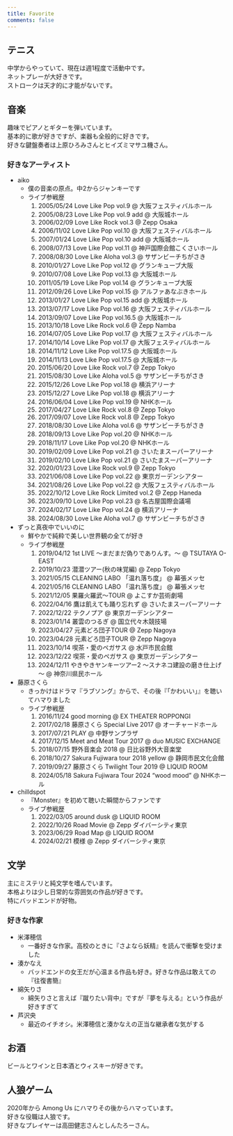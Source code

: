 ```yaml
---
title: Favorite
comments: false
---
```


## テニス

中学からやっていて、現在は週1程度で活動中です。  
ネットプレーが大好きです。  
ストロークは天才的に才能がないです。

## 音楽

趣味でピアノとギターを弾いています。  
基本的に歌が好きですが、楽器も全般的に好きです。  
好きな鍵盤奏者は上原ひろみさんとヒイズミマサユ機さん。

### 好きなアーティスト

* aiko
  * 僕の音楽の原点。中2からジャンキーです
  * ライブ参戦歴
    1. 2005/05/24 Love Like Pop vol.9 @ 大阪フェスティバルホール
    2. 2005/08/23 Love Like Pop vol.9 add @ 大阪城ホール
    3. 2006/02/09 Love Like Rock vol.3 @ Zepp Osaka
    4. 2006/11/02 Love Like Pop vol.10 @ 大阪フェスティバルホール
    5. 2007/01/24 Love Like Pop vol.10 add @ 大阪城ホール
    6. 2008/07/13 Love Like Pop vol.11 @ 神戸国際会館こくさいホール
    7. 2008/08/30 Love Like Aloha vol.3 @ サザンビーチちがさき
    8. 2010/01/27 Love Like Pop vol.12 @ グランキューブ大阪
    9. 2010/07/08 Love Like Pop vol.13 @ 大阪城ホール
    10. 2011/05/19 Love Like Pop vol.14 @ グランキューブ大阪
    11. 2012/09/26 Love Like Pop vol.15 @ アルファあなぶきホール
    12. 2013/01/27 Love Like Pop vol.15 add @ 大阪城ホール
    13. 2013/07/17 Love Like Pop vol.16 @ 大阪フェスティバルホール
    14. 2013/09/07 Love Like Pop vol.16.5 @ 大阪城ホール
    15. 2013/10/18 Love Like Rock vol.6 @ Zepp Namba
    16. 2014/07/05 Love Like Pop vol.17 @ 大阪フェスティバルホール
    17. 2014/10/14 Love Like Pop vol.17 @ 大阪フェスティバルホール
    18. 2014/11/12 Love Like Pop vol.17.5 @ 大阪城ホール
    19. 2014/11/13 Love Like Pop vol.17.5 @ 大阪城ホール
    20. 2015/06/20 Love Like Rock vol.7 @ Zepp Tokyo
    21. 2015/08/30 Love Like Aloha vol.5 @ サザンビーチちがさき
    22. 2015/12/26 Love Like Pop vol.18 @ 横浜アリーナ
    23. 2015/12/27 Love Like Pop vol.18 @ 横浜アリーナ
    24. 2016/06/04 Love Like Pop vol.19 @ NHKホール
    25. 2017/04/27 Love Like Rock vol.8 @ Zepp Tokyo
    26. 2017/09/07 Love Like Rock vol.8 @ Zepp Tokyo
    27. 2018/08/30 Love Like Aloha vol.6 @ サザンビーチちがさき
    28. 2018/09/13 Love Like Pop vol.20 @ NHKホール
    29. 2018/11/17 Love Like Pop vol.20 @ NHKホール
    30. 2019/02/09 Love Like Pop vol.21 @ さいたまスーパーアリーナ
    31. 2019/02/10 Love Like Pop vol.21 @ さいたまスーパーアリーナ
    32. 2020/01/23 Love Like Rock vol.9 @ Zepp Tokyo
    33. 2021/06/08 Love Like Pop vol.22 @ 東京ガーデンシアター
    34. 2021/08/26 Love Like Pop vol.22 @ 大阪フェスティバルホール
    35. 2022/10/12 Love Like Rock Limited vol.2 @ Zepp Haneda
    36. 2023/09/10 Love Like Pop vol.23 @ 名古屋国際会議場
    37. 2024/02/17 Love Like Pop vol.24 @ 横浜アリーナ
    38. 2024/08/30 Love Like Aloha vol.7 @ サザンビーチちがさき
* ずっと真夜中でいいのに
  * 鮮やかで純粋で美しい世界観の全てが好き
  * ライブ参戦歴
    1. 2019/04/12 1st LIVE 〜まだまだ偽りでありんす。〜 @ TSUTAYA O-EAST
    2. 2019/10/23 潜潜ツアー(秋の味覚編) @ Zepp Tokyo
    3. 2021/05/15 CLEANING LABO 「温れ落ち度」 @ 幕張メッセ
    4. 2021/05/16 CLEANING LABO 「温れ落ち度」 @ 幕張メッセ
    5. 2021/12/05 果羅火羅武〜TOUR @ よこすか芸術劇場
    6. 2022/04/16 鷹は飢えても踊り忘れず @ さいたまスーパーアリーナ
    7. 2022/12/22 テクノプア @ 東京ガーデンシアター
    8. 2023/01/14 叢雲のつるぎ @ 国立代々木競技場
    9. 2023/04/27 元素どろ団子TOUR @ Zepp Nagoya
    10. 2023/04/28 元素どろ団子TOUR @ Zepp Nagoya
    11. 2023/10/14 喫茶・愛のペガサス @ 水戸市民会館
    12. 2023/12/22 喫茶・愛のペガサス @ 東京ガーデンシアター
    13. 2024/12/11 やきやきヤンキーツアー2 ～スナネコ建設の磨き仕上げ～ @ 神奈川県民ホール
* 藤原さくら
  * きっかけはドラマ『ラブソング』からで、その後『「かわいい」』を聴いてハマりました
  * ライブ参戦歴
    1. 2016/11/24 good morning @ EX THEATER ROPPONGI
    2. 2017/02/18 藤原さくら Special Live 2017 @ オーチャードホール
    3. 2017/07/21 PLAY @ 中野サンプラザ
    4. 2017/12/15 Meet and Meat Tour 2017 @ duo MUSIC EXCHANGE
    5. 2018/07/15 野外音楽会 2018 @ 日比谷野外大音楽堂
    6. 2018/10/27 Sakura Fujiwara tour 2018 yellow @ 静岡市民文化会館
    7. 2019/09/27 藤原さくら Twilight Tour 2019 @ LIQUID ROOM
    8. 2024/05/18 Sakura Fujiwara Tour 2024 “wood mood” @ NHKホール
* chilldspot
  * 『Monster』を初めて聴いた瞬間からファンです
  * ライブ参戦歴
    1. 2022/03/05 around dusk @ LIQUID ROOM
    2. 2022/10/26 Road Movie @ Zepp ダイバーシティ東京
    3. 2023/06/29 Road Map @ LIQUID ROOM
    4. 2024/02/21 模様 @ Zepp ダイバーシティ東京

## 文学

主にミステリと純文学を嗜んでいます。  
本格よりは少し日常的な雰囲気の作品が好きです。  
特にバッドエンドが好物。

### 好きな作家

* 米澤穂信
  * 一番好きな作家。高校のときに『さよなら妖精』を読んで衝撃を受けました
* 湊かなえ
  * バッドエンドの女王だが心温まる作品も好き。好きな作品は敢えての『往復書簡』
* 綿矢りさ
  * 綿矢りさと言えば『蹴りたい背中』ですが『夢を与える』という作品が好きすぎて
* 芦沢央
  * 最近のイチオシ。米澤穂信と湊かなえの正当な継承者な気がする

## お酒

ビールとワインと日本酒とウィスキーが好きです。

## 人狼ゲーム

2020年から Among Us にハマりその後からハマっています。  
好きな役職は人狼です。  
好きなプレイヤーは高田健志さんとしんたろーさん。
